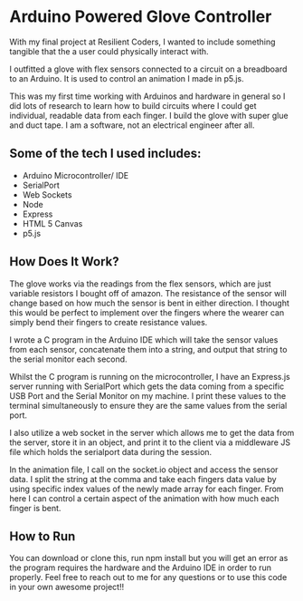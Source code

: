 # Arduino Powered Glove Controller

With my final project at Resilient Coders, I wanted to include something tangible that the a user could physically interact with.

I outfitted a glove with flex sensors connected to a circuit on a breadboard to an Arduino. It is used to control an animation I made in p5.js.

This was my first time working with Arduinos and hardware in general so I did lots of research to learn how to build circuits where I could get individual, readable data from each finger. I build the glove with super glue and duct tape. I am a software, not an electrical engineer after all.

## Some of the tech I used includes:

*   Arduino Microcontroller/ IDE
*   SerialPort
*   Web Sockets
*   Node
*   Express
*   HTML 5 Canvas
*   p5.js

## How Does It Work?

The glove works via the readings from the flex sensors, which are just variable resistors I bought off of amazon. The resistance of the sensor will change based on how much the sensor is bent in either direction. I thought this would be perfect to implement over the fingers where the wearer can simply bend their fingers to create resistance values.

I wrote a C program in the Arduino IDE which will take the sensor values from each sensor, concatenate them into a string, and output that string to the serial monitor each second.

Whilst the C program is running on the microcontroller, I have an Express.js server running with SerialPort which gets the data coming from a specific USB Port and the Serial Monitor on my machine. I print these values to the terminal simultaneously to ensure they are the same values from the serial port.

I also utilize a web socket in the server which allows me to get the data from the server, store it in an object, and print it to the client via a middleware JS file which holds the serialport data during the session.

In the animation file, I call on the socket.io object and access the sensor data. I split the string at the comma and take each fingers data value by using specific index values of the newly made array for each finger. From here I can control a certain aspect of the animation with how much each finger is bent.

## How to Run

You can download or clone this, run npm install but you will get an error as the program requires the hardware and the Arduino IDE in order to run properly. Feel free to reach out to me for any questions or to use this code in your own awesome project!!
